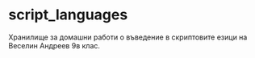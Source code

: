 # script_languages

Хранилище за домашни работи о въведение в скриптовите езици на Веселин Андреев 9в клас.